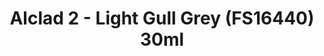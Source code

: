---
layout: product
title: "Alclad 2 - Light Gull Grey (FS16440) 30ml"
price: "TBA" 
desc: "N/A"
img_path: "/assets/img/ALCE632.jpg"
brand: "N/A"
available: false
special_offer: false
new: false
soon: false
cat: "040000"
subcat: "040300"
subsubcat: "0N/A"
sifra: "ALCE632"
popular: true
---